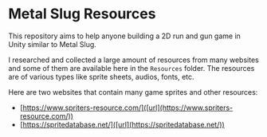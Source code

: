 # Metal Slug Resources

This repository aims to help anyone building a 2D run and gun game in Unity similar to Metal Slug. 

I researched and collected a large amount of resources from many websites and some of them are available here in the `Resources` folder. 
The resources are of various types like sprite sheets, audios, fonts, etc. 

Here are two websites that contain many game sprites and other resources: 
- [https://www.spriters-resource.com/]([url](https://www.spriters-resource.com/))
- [https://spritedatabase.net/]([url](https://spritedatabase.net/))
